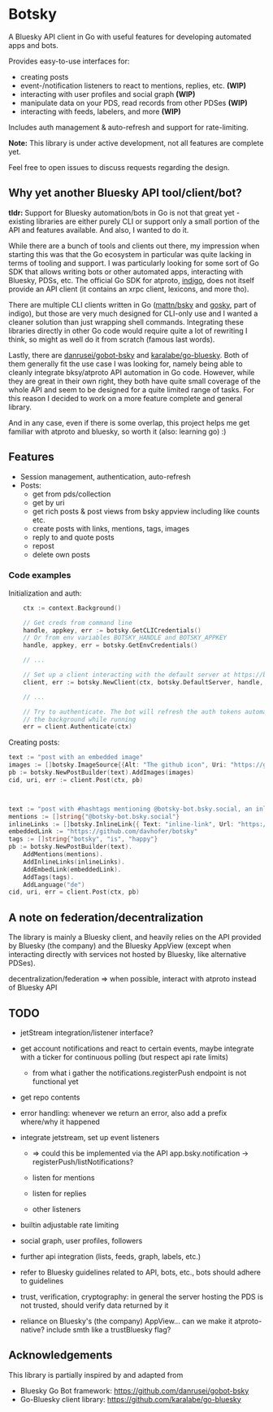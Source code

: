 # Botsky

A Bluesky API client in Go with useful features for developing automated apps and bots.

Provides easy-to-use interfaces for:

- creating posts
- event-/notification listeners to react to mentions, replies, etc. **(WIP)**
- interacting with user profiles and social graph **(WIP)**
- manipulate data on your PDS, read records from other PDSes **(WIP)**
- interacting with feeds, labelers, and more **(WIP)**

Includes auth management & auto-refresh and support for rate-limiting.

**Note:** This library is under active development, not all features are complete yet.

Feel free to open issues to discuss requests regarding the design.

## Why yet another Bluesky API tool/client/bot?

**tldr:** Support for Bluesky automation/bots in Go is not that great yet - existing libraries are either purely CLI or support only a small portion of the API and features available. And also, I wanted to do it.

While there are a bunch of tools and clients out there, my impression when starting this was that the Go ecosystem in particular was quite lacking in terms of tooling and support. I was particularly looking for some sort of Go SDK that allows writing bots or other automated apps, interacting with Bluesky, PDSs, etc. The official Go SDK for atproto, [indigo](https://github.com/bluesky-social/indigo), does not itself provide an API client (it contains an xrpc client, lexicons, and more tho).

There are multiple CLI clients written in Go ([mattn/bsky](https://github.com/mattn/bsky) and [gosky](https://github.com/bluesky-social/indigo/tree/main/cmd/gosky), part of indigo), but those are very much designed for CLI-only use and I wanted a cleaner solution than just wrapping shell commands. Integrating these libraries directly in other Go code would require quite a lot of rewriting I think, so might as well do it from scratch (famous last words).

Lastly, there are [danrusei/gobot-bsky](https://github.com/danrusei/gobot-bsky) and [karalabe/go-bluesky](https://github.com/karalabe/go-bluesky). Both of them generally fit the use case I was looking for, namely being able to cleanly integrate bksy/atproto API automation in Go code. However, while they are great in their own right, they both have quite small coverage of the whole API and seem to be designed for a quite limited range of tasks. For this reason I decided to work on a more feature complete and general library.

And in any case, even if there is some overlap, this project helps me get familiar with atproto and bluesky, so worth it (also: learning go) :)

## Features

- Session management, authentication, auto-refresh
- Posts:
  - get from pds/collection
  - get by uri
  - get rich posts & post views from bsky appview including like counts etc.
  - create posts with links, mentions, tags, images
  - reply to and quote posts
  - repost
  - delete own posts

### Code examples

Initialization and auth:

```go
    ctx := context.Background()

    // Get creds from command line
    handle, appkey, err := botsky.GetCLICredentials()
    // Or from env variables BOTSKY_HANDLE and BOTSKY_APPKEY
    handle, appkey, err = botsky.GetEnvCredentials()

    // ...

    // Set up a client interacting with the default server at https://bsky.social
    client, err := botsky.NewClient(ctx, botsky.DefaultServer, handle, appkey)

    // ...

    // Try to authenticate. The bot will refresh the auth tokens automatically in
    // the background while running
    err = client.Authenticate(ctx)
```

Creating posts:

```go
text := "post with an embedded image"
images := []botsky.ImageSource{{Alt: "The github icon", Uri: "https://github.com/fluidicon.png"}}
pb := botsky.NewPostBuilder(text).AddImages(images)
cid, uri, err := client.Post(ctx, pb)



text := "post with #hashtags mentioning @botsky-bot.bsky.social, an inline-link, an embedded link w/ card, additional tags, and language set to german"
mentions := []string{"@botsky-bot.bsky.social"}
inlineLinks := []botsky.InlineLink{{ Text: "inline-link", Url: "https://xkcd.com"}}
embeddedLink := "https://github.com/davhofer/botsky"
tags := []string{"botsky", "is", "happy"}
pb := botsky.NewPostBuilder(text).
    AddMentions(mentions).
    AddInlineLinks(inlineLinks).
    AddEmbedLink(embeddedLink).
    AddTags(tags).
    AddLanguage("de")
cid, uri, err = client.Post(ctx, pb)
```

## A note on federation/decentralization

The library is mainly a Bluesky client, and heavily relies on the API provided by Bluesky (the company) and the Bluesky AppView (except when interacting directly with services not hosted by Bluesky, like alternative PDSes).

decentralization/federation
=> when possible, interact with atproto instead of Bluesky API

## TODO

- jetStream integration/listener interface?
- get account notifications and react to certain events, maybe integrate with a ticker for continuous polling (but respect api rate limits)

  - from what i gather the notifications.registerPush endpoint is not functional yet

- get repo contents

- error handling: whenever we return an error, also add a prefix where/why it happened
- integrate jetstream, set up event listeners

  - => could this be implemented via the API app.bsky.notification -> registerPush/listNotifications?

  - listen for mentions
  - listen for replies
  - other listeners

- builtin adjustable rate limiting

- social graph, user profiles, followers

- further api integration (lists, feeds, graph, labels, etc.)

- refer to Bluesky guidelines related to API, bots, etc., bots should adhere to guidelines

- trust, verification, cryptography: in general the server hosting the PDS is not trusted, should verify data returned by it

- reliance on Bluesky's (the company) AppView... can we make it atproto-native? include smth like a trustBluesky flag?

## Acknowledgements

This library is partially inspired by and adapted from

- Bluesky Go Bot framework: https://github.com/danrusei/gobot-bsky
- Go-Bluesky client library: https://github.com/karalabe/go-bluesky
